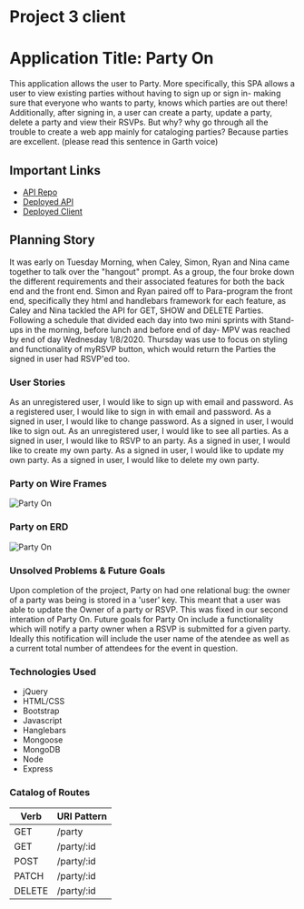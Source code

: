# Project 3 client
# Application Title: Party On
This application allows the user to Party. More specifically, this SPA allows a user to view existing parties without having to sign up or sign in- making sure that everyone who wants to party, knows which parties are out there! Additionally, after signing in, a user can create a party, update a party, delete a party and view their RSVPs.
But why? why go through all the trouble to create a web app mainly for cataloging parties? Because parties are excellent. (please read this sentence in Garth voice)
## Important Links
- [API Repo](https://github.com/hippogitamus/project-3-api)
- [Deployed API](https://safe-hollows-46259.herokuapp.com/)
- [Deployed Client](https://hippogitamus.github.io/project-3-client/)
## Planning Story
It was early on Tuesday Morning, when Caley, Simon, Ryan and Nina came together to talk over the "hangout" prompt. As a group, the four broke down the different requirements and their associated features for both the back end and the front end.
Simon and Ryan paired off to Para-program the front end, specifically they html  and handlebars framework for each feature, as Caley and Nina tackled the API for GET, SHOW and DELETE Parties. Following a schedule that divided each day into two mini sprints with Stand-ups in the morning, before lunch and before end of day- MPV was reached by end of day Wednesday 1/8/2020. Thursday was use to focus on styling and functionality of myRSVP button, which would return the Parties the signed in user had RSVP'ed too.
### User Stories
As an unregistered user, I would like to sign up with email and password.
As a registered user, I would like to sign in with email and password.
As a signed in user, I would like to change password.
As a signed in user, I would like to sign out.
As an unregistered user, I would like to see all parties.
As a signed in user, I would like to RSVP to an party.
As a signed in user, I would like to create my own party.
As a signed in user, I would like to update my own party.
As a signed in user, I would like to delete my own party.
### Party on Wire Frames
![Party On](https://imgur.com/JP3hvAb)
### Party on ERD
![Party On](https://imgur.com/FY7RsHB)
### Unsolved Problems & Future Goals
Upon completion of the project, Party on had one relational bug: the owner of a party was being is stored in a 'user' key. This meant that a user was able to update the Owner of a party or RSVP. This was fixed in our second interation of Party On.
Future goals for Party On include a functionality which will notify a party owner
when a RSVP is submitted for a given party. Ideally this notification will include the user name of the atendee as well as a current total number of attendees for the
event in question.
### Technologies Used
- jQuery
- HTML/CSS
- Bootstrap
- Javascript
- Hanglebars
- Mongoose
- MongoDB
- Node
- Express
### Catalog of Routes
Verb         |	URI Pattern
------------ | -------------
GET | /party
GET | /party/:id
POST | /party/:id
PATCH | /party/:id
DELETE | /party/:id
